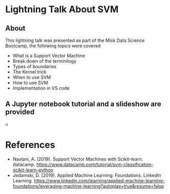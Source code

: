 # Lightning Talk About SVM
## About
This lightning talk was presented as part of the Misk Data Science Bootcamp, the following topics were covered
- What is a Support Vector Machine
- Break down of the terminilogy
- Types of boundaries
- The Kernel trick
- When to use SVM
- How to use SVM
- Implementation in VS code
## A Jupyter notebook tutorial and a slideshow are provided 
<
# References
- Navlani, A. (2019). Support Vector Machines with Scikit-learn. datacamp. https://www.datacamp.com/tutorial/svm-classification-scikit-learn-python
- Jedamski, D. (2019). Applied Machine Learning: Foundations. LinkedIn Learning. https://www.linkedin.com/learning/applied-machine-learning-foundations/leveraging-machine-learning?autoplay=true&resume=false